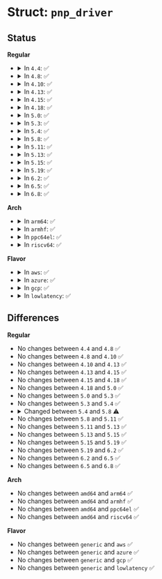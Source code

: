 # Struct: <code>pnp_driver</code>

## Status
<b>Regular</b>
<ul>
<li>
<details>
<summary>In <code>4.4</code>: ✅</summary>

```c
struct pnp_driver {
    char *name;
    const struct pnp_device_id *id_table;
    unsigned int flags;
    int (*probe)(struct pnp_dev *, const struct pnp_device_id *);
    void (*remove)(struct pnp_dev *);
    void (*shutdown)(struct pnp_dev *);
    int (*suspend)(struct pnp_dev *, pm_message_t);
    int (*resume)(struct pnp_dev *);
    struct device_driver driver;
};
```
</details>
</li>
<li>
<details>
<summary>In <code>4.8</code>: ✅</summary>

```c
struct pnp_driver {
    char *name;
    const struct pnp_device_id *id_table;
    unsigned int flags;
    int (*probe)(struct pnp_dev *, const struct pnp_device_id *);
    void (*remove)(struct pnp_dev *);
    void (*shutdown)(struct pnp_dev *);
    int (*suspend)(struct pnp_dev *, pm_message_t);
    int (*resume)(struct pnp_dev *);
    struct device_driver driver;
};
```
</details>
</li>
<li>
<details>
<summary>In <code>4.10</code>: ✅</summary>

```c
struct pnp_driver {
    char *name;
    const struct pnp_device_id *id_table;
    unsigned int flags;
    int (*probe)(struct pnp_dev *, const struct pnp_device_id *);
    void (*remove)(struct pnp_dev *);
    void (*shutdown)(struct pnp_dev *);
    int (*suspend)(struct pnp_dev *, pm_message_t);
    int (*resume)(struct pnp_dev *);
    struct device_driver driver;
};
```
</details>
</li>
<li>
<details>
<summary>In <code>4.13</code>: ✅</summary>

```c
struct pnp_driver {
    char *name;
    const struct pnp_device_id *id_table;
    unsigned int flags;
    int (*probe)(struct pnp_dev *, const struct pnp_device_id *);
    void (*remove)(struct pnp_dev *);
    void (*shutdown)(struct pnp_dev *);
    int (*suspend)(struct pnp_dev *, pm_message_t);
    int (*resume)(struct pnp_dev *);
    struct device_driver driver;
};
```
</details>
</li>
<li>
<details>
<summary>In <code>4.15</code>: ✅</summary>

```c
struct pnp_driver {
    char *name;
    const struct pnp_device_id *id_table;
    unsigned int flags;
    int (*probe)(struct pnp_dev *, const struct pnp_device_id *);
    void (*remove)(struct pnp_dev *);
    void (*shutdown)(struct pnp_dev *);
    int (*suspend)(struct pnp_dev *, pm_message_t);
    int (*resume)(struct pnp_dev *);
    struct device_driver driver;
};
```
</details>
</li>
<li>
<details>
<summary>In <code>4.18</code>: ✅</summary>

```c
struct pnp_driver {
    char *name;
    const struct pnp_device_id *id_table;
    unsigned int flags;
    int (*probe)(struct pnp_dev *, const struct pnp_device_id *);
    void (*remove)(struct pnp_dev *);
    void (*shutdown)(struct pnp_dev *);
    int (*suspend)(struct pnp_dev *, pm_message_t);
    int (*resume)(struct pnp_dev *);
    struct device_driver driver;
};
```
</details>
</li>
<li>
<details>
<summary>In <code>5.0</code>: ✅</summary>

```c
struct pnp_driver {
    char *name;
    const struct pnp_device_id *id_table;
    unsigned int flags;
    int (*probe)(struct pnp_dev *, const struct pnp_device_id *);
    void (*remove)(struct pnp_dev *);
    void (*shutdown)(struct pnp_dev *);
    int (*suspend)(struct pnp_dev *, pm_message_t);
    int (*resume)(struct pnp_dev *);
    struct device_driver driver;
};
```
</details>
</li>
<li>
<details>
<summary>In <code>5.3</code>: ✅</summary>

```c
struct pnp_driver {
    char *name;
    const struct pnp_device_id *id_table;
    unsigned int flags;
    int (*probe)(struct pnp_dev *, const struct pnp_device_id *);
    void (*remove)(struct pnp_dev *);
    void (*shutdown)(struct pnp_dev *);
    int (*suspend)(struct pnp_dev *, pm_message_t);
    int (*resume)(struct pnp_dev *);
    struct device_driver driver;
};
```
</details>
</li>
<li>
<details>
<summary>In <code>5.4</code>: ✅</summary>

```c
struct pnp_driver {
    char *name;
    const struct pnp_device_id *id_table;
    unsigned int flags;
    int (*probe)(struct pnp_dev *, const struct pnp_device_id *);
    void (*remove)(struct pnp_dev *);
    void (*shutdown)(struct pnp_dev *);
    int (*suspend)(struct pnp_dev *, pm_message_t);
    int (*resume)(struct pnp_dev *);
    struct device_driver driver;
};
```
</details>
</li>
<li>
<details>
<summary>In <code>5.8</code>: ✅</summary>

```c
struct pnp_driver {
    const char *name;
    const struct pnp_device_id *id_table;
    unsigned int flags;
    int (*probe)(struct pnp_dev *, const struct pnp_device_id *);
    void (*remove)(struct pnp_dev *);
    void (*shutdown)(struct pnp_dev *);
    int (*suspend)(struct pnp_dev *, pm_message_t);
    int (*resume)(struct pnp_dev *);
    struct device_driver driver;
};
```
</details>
</li>
<li>
<details>
<summary>In <code>5.11</code>: ✅</summary>

```c
struct pnp_driver {
    const char *name;
    const struct pnp_device_id *id_table;
    unsigned int flags;
    int (*probe)(struct pnp_dev *, const struct pnp_device_id *);
    void (*remove)(struct pnp_dev *);
    void (*shutdown)(struct pnp_dev *);
    int (*suspend)(struct pnp_dev *, pm_message_t);
    int (*resume)(struct pnp_dev *);
    struct device_driver driver;
};
```
</details>
</li>
<li>
<details>
<summary>In <code>5.13</code>: ✅</summary>

```c
struct pnp_driver {
    const char *name;
    const struct pnp_device_id *id_table;
    unsigned int flags;
    int (*probe)(struct pnp_dev *, const struct pnp_device_id *);
    void (*remove)(struct pnp_dev *);
    void (*shutdown)(struct pnp_dev *);
    int (*suspend)(struct pnp_dev *, pm_message_t);
    int (*resume)(struct pnp_dev *);
    struct device_driver driver;
};
```
</details>
</li>
<li>
<details>
<summary>In <code>5.15</code>: ✅</summary>

```c
struct pnp_driver {
    const char *name;
    const struct pnp_device_id *id_table;
    unsigned int flags;
    int (*probe)(struct pnp_dev *, const struct pnp_device_id *);
    void (*remove)(struct pnp_dev *);
    void (*shutdown)(struct pnp_dev *);
    int (*suspend)(struct pnp_dev *, pm_message_t);
    int (*resume)(struct pnp_dev *);
    struct device_driver driver;
};
```
</details>
</li>
<li>
<details>
<summary>In <code>5.19</code>: ✅</summary>

```c
struct pnp_driver {
    const char *name;
    const struct pnp_device_id *id_table;
    unsigned int flags;
    int (*probe)(struct pnp_dev *, const struct pnp_device_id *);
    void (*remove)(struct pnp_dev *);
    void (*shutdown)(struct pnp_dev *);
    int (*suspend)(struct pnp_dev *, pm_message_t);
    int (*resume)(struct pnp_dev *);
    struct device_driver driver;
};
```
</details>
</li>
<li>
<details>
<summary>In <code>6.2</code>: ✅</summary>

```c
struct pnp_driver {
    const char *name;
    const struct pnp_device_id *id_table;
    unsigned int flags;
    int (*probe)(struct pnp_dev *, const struct pnp_device_id *);
    void (*remove)(struct pnp_dev *);
    void (*shutdown)(struct pnp_dev *);
    int (*suspend)(struct pnp_dev *, pm_message_t);
    int (*resume)(struct pnp_dev *);
    struct device_driver driver;
};
```
</details>
</li>
<li>
<details>
<summary>In <code>6.5</code>: ✅</summary>

```c
struct pnp_driver {
    const char *name;
    const struct pnp_device_id *id_table;
    unsigned int flags;
    int (*probe)(struct pnp_dev *, const struct pnp_device_id *);
    void (*remove)(struct pnp_dev *);
    void (*shutdown)(struct pnp_dev *);
    int (*suspend)(struct pnp_dev *, pm_message_t);
    int (*resume)(struct pnp_dev *);
    struct device_driver driver;
};
```
</details>
</li>
<li>
<details>
<summary>In <code>6.8</code>: ✅</summary>

```c
struct pnp_driver {
    const char *name;
    const struct pnp_device_id *id_table;
    unsigned int flags;
    int (*probe)(struct pnp_dev *, const struct pnp_device_id *);
    void (*remove)(struct pnp_dev *);
    void (*shutdown)(struct pnp_dev *);
    int (*suspend)(struct pnp_dev *, pm_message_t);
    int (*resume)(struct pnp_dev *);
    struct device_driver driver;
};
```
</details>
</li>
</ul>
<b>Arch</b>
<ul>
<li>
<details>
<summary>In <code>arm64</code>: ✅</summary>

```c
struct pnp_driver {
    char *name;
    const struct pnp_device_id *id_table;
    unsigned int flags;
    int (*probe)(struct pnp_dev *, const struct pnp_device_id *);
    void (*remove)(struct pnp_dev *);
    void (*shutdown)(struct pnp_dev *);
    int (*suspend)(struct pnp_dev *, pm_message_t);
    int (*resume)(struct pnp_dev *);
    struct device_driver driver;
};
```
</details>
</li>
<li>
<details>
<summary>In <code>armhf</code>: ✅</summary>

```c
struct pnp_driver {
    char *name;
    const struct pnp_device_id *id_table;
    unsigned int flags;
    int (*probe)(struct pnp_dev *, const struct pnp_device_id *);
    void (*remove)(struct pnp_dev *);
    void (*shutdown)(struct pnp_dev *);
    int (*suspend)(struct pnp_dev *, pm_message_t);
    int (*resume)(struct pnp_dev *);
    struct device_driver driver;
};
```
</details>
</li>
<li>
<details>
<summary>In <code>ppc64el</code>: ✅</summary>

```c
struct pnp_driver {
    char *name;
    const struct pnp_device_id *id_table;
    unsigned int flags;
    int (*probe)(struct pnp_dev *, const struct pnp_device_id *);
    void (*remove)(struct pnp_dev *);
    void (*shutdown)(struct pnp_dev *);
    int (*suspend)(struct pnp_dev *, pm_message_t);
    int (*resume)(struct pnp_dev *);
    struct device_driver driver;
};
```
</details>
</li>
<li>
<details>
<summary>In <code>riscv64</code>: ✅</summary>

```c
struct pnp_driver {
    char *name;
    const struct pnp_device_id *id_table;
    unsigned int flags;
    int (*probe)(struct pnp_dev *, const struct pnp_device_id *);
    void (*remove)(struct pnp_dev *);
    void (*shutdown)(struct pnp_dev *);
    int (*suspend)(struct pnp_dev *, pm_message_t);
    int (*resume)(struct pnp_dev *);
    struct device_driver driver;
};
```
</details>
</li>
</ul>
<b>Flavor</b>
<ul>
<li>
<details>
<summary>In <code>aws</code>: ✅</summary>

```c
struct pnp_driver {
    char *name;
    const struct pnp_device_id *id_table;
    unsigned int flags;
    int (*probe)(struct pnp_dev *, const struct pnp_device_id *);
    void (*remove)(struct pnp_dev *);
    void (*shutdown)(struct pnp_dev *);
    int (*suspend)(struct pnp_dev *, pm_message_t);
    int (*resume)(struct pnp_dev *);
    struct device_driver driver;
};
```
</details>
</li>
<li>
<details>
<summary>In <code>azure</code>: ✅</summary>

```c
struct pnp_driver {
    char *name;
    const struct pnp_device_id *id_table;
    unsigned int flags;
    int (*probe)(struct pnp_dev *, const struct pnp_device_id *);
    void (*remove)(struct pnp_dev *);
    void (*shutdown)(struct pnp_dev *);
    int (*suspend)(struct pnp_dev *, pm_message_t);
    int (*resume)(struct pnp_dev *);
    struct device_driver driver;
};
```
</details>
</li>
<li>
<details>
<summary>In <code>gcp</code>: ✅</summary>

```c
struct pnp_driver {
    char *name;
    const struct pnp_device_id *id_table;
    unsigned int flags;
    int (*probe)(struct pnp_dev *, const struct pnp_device_id *);
    void (*remove)(struct pnp_dev *);
    void (*shutdown)(struct pnp_dev *);
    int (*suspend)(struct pnp_dev *, pm_message_t);
    int (*resume)(struct pnp_dev *);
    struct device_driver driver;
};
```
</details>
</li>
<li>
<details>
<summary>In <code>lowlatency</code>: ✅</summary>

```c
struct pnp_driver {
    char *name;
    const struct pnp_device_id *id_table;
    unsigned int flags;
    int (*probe)(struct pnp_dev *, const struct pnp_device_id *);
    void (*remove)(struct pnp_dev *);
    void (*shutdown)(struct pnp_dev *);
    int (*suspend)(struct pnp_dev *, pm_message_t);
    int (*resume)(struct pnp_dev *);
    struct device_driver driver;
};
```
</details>
</li>
</ul>

## Differences
<b>Regular</b>
<ul>
<li>
No changes between <code>4.4</code> and <code>4.8</code> ✅
</li>
<li>
No changes between <code>4.8</code> and <code>4.10</code> ✅
</li>
<li>
No changes between <code>4.10</code> and <code>4.13</code> ✅
</li>
<li>
No changes between <code>4.13</code> and <code>4.15</code> ✅
</li>
<li>
No changes between <code>4.15</code> and <code>4.18</code> ✅
</li>
<li>
No changes between <code>4.18</code> and <code>5.0</code> ✅
</li>
<li>
No changes between <code>5.0</code> and <code>5.3</code> ✅
</li>
<li>
No changes between <code>5.3</code> and <code>5.4</code> ✅
</li>
<li>
<details>
<summary>Changed between <code>5.4</code> and <code>5.8</code> ⚠️</summary>
<ul>
<li>
<b>Field type changed. </b>
<code>char *name</code> ➡️ <code>const char *name</code>
</li>
</ul>
</details>
</li>
<li>
No changes between <code>5.8</code> and <code>5.11</code> ✅
</li>
<li>
No changes between <code>5.11</code> and <code>5.13</code> ✅
</li>
<li>
No changes between <code>5.13</code> and <code>5.15</code> ✅
</li>
<li>
No changes between <code>5.15</code> and <code>5.19</code> ✅
</li>
<li>
No changes between <code>5.19</code> and <code>6.2</code> ✅
</li>
<li>
No changes between <code>6.2</code> and <code>6.5</code> ✅
</li>
<li>
No changes between <code>6.5</code> and <code>6.8</code> ✅
</li>
</ul>
<b>Arch</b>
<ul>
<li>
No changes between <code>amd64</code> and <code>arm64</code> ✅
</li>
<li>
No changes between <code>amd64</code> and <code>armhf</code> ✅
</li>
<li>
No changes between <code>amd64</code> and <code>ppc64el</code> ✅
</li>
<li>
No changes between <code>amd64</code> and <code>riscv64</code> ✅
</li>
</ul>
<b>Flavor</b>
<ul>
<li>
No changes between <code>generic</code> and <code>aws</code> ✅
</li>
<li>
No changes between <code>generic</code> and <code>azure</code> ✅
</li>
<li>
No changes between <code>generic</code> and <code>gcp</code> ✅
</li>
<li>
No changes between <code>generic</code> and <code>lowlatency</code> ✅
</li>
</ul>
